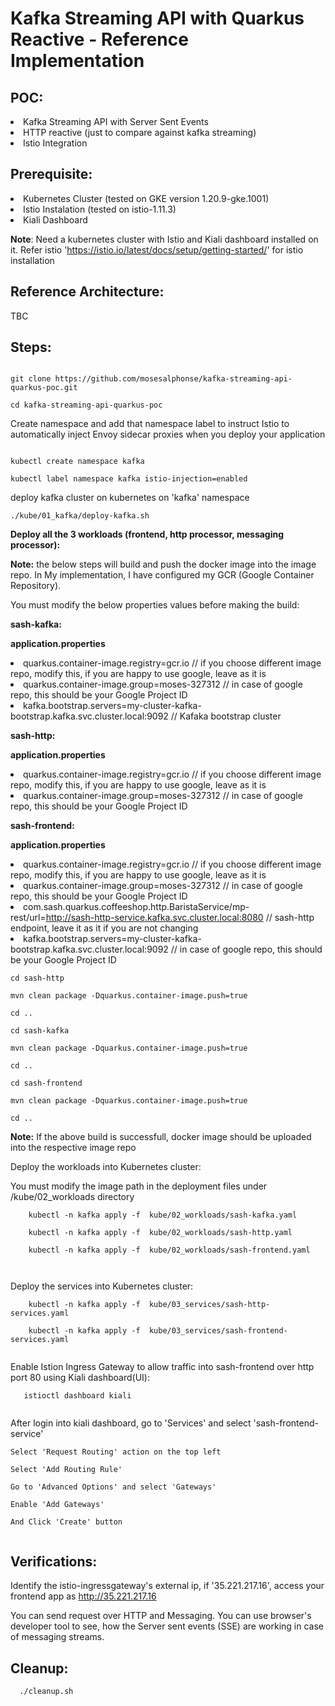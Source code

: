 
# Kafka Streaming API with Quarkus Reactive - Reference Implementation

## POC:

<li>
Kafka Streaming API with Server Sent Events
  <li>
HTTP reactive (just to compare against kafka streaming)
    <li>
Istio Integration

## Prerequisite:

 <li>
Kubernetes Cluster (tested on GKE version 1.20.9-gke.1001)
   <li>
Istio Instalation (tested on istio-1.11.3)
     <li>
Kiali Dashboard

**Note**: Need a kubernetes cluster with Istio and Kiali dashboard installed on it. Refer istio 'https://istio.io/latest/docs/setup/getting-started/' for istio installation

##  Reference Architecture:

TBC

##  Steps:

```
    
git clone https://github.com/mosesalphonse/kafka-streaming-api-quarkus-poc.git

cd kafka-streaming-api-quarkus-poc

```
Create namespace and add that namespace label to instruct Istio to automatically inject Envoy sidecar proxies when you deploy your application
       
```
  
kubectl create namespace kafka

kubectl label namespace kafka istio-injection=enabled

```
deploy kafka cluster on kubernetes on 'kafka' namespace
       
``` 
./kube/01_kafka/deploy-kafka.sh

```
**Deploy all the 3 workloads (frontend, http processor, messaging processor):**
       
**Note:** the below steps will build and push the docker image into the image repo. In My implementation, I have configured my GCR (Google Container Repository).
     
You must modify the below properties values before making the build:

 **sash-kafka:**
 
**application.properties**
 <li>
quarkus.container-image.registry=gcr.io // if you choose different image repo, modify this, if you are happy to use google, leave as it is
   <li>
quarkus.container-image.group=moses-327312 // in case of google repo, this should be your Google Project ID
     <li>
kafka.bootstrap.servers=my-cluster-kafka-bootstrap.kafka.svc.cluster.local:9092 // Kafaka bootstrap cluster

**sash-http:**

**application.properties**
<li>
quarkus.container-image.registry=gcr.io  // if you choose different image repo, modify this, if you are happy to use google, leave as it is
         <li>
quarkus.container-image.group=moses-327312 // in case of google repo, this should be your Google Project ID

**sash-frontend:**

**application.properties**
           <li>
quarkus.container-image.registry=gcr.io // if you choose different image repo, modify this, if you are happy to use google, leave as it is
             <li>
quarkus.container-image.group=moses-327312 // in case of google repo, this should be your Google Project ID
               <li>
com.sash.quarkus.coffeeshop.http.BaristaService/mp-rest/url=http://sash-http-service.kafka.svc.cluster.local:8080 // sash-http endpoint, leave it as it if you are not changing
                 <li>
kafka.bootstrap.servers=my-cluster-kafka-bootstrap.kafka.svc.cluster.local:9092  // in case of google repo, this should be your Google Project ID
                   
       
```
cd sash-http

mvn clean package -Dquarkus.container-image.push=true

cd .. 
 
cd sash-kafka

mvn clean package -Dquarkus.container-image.push=true

cd .. 

cd sash-frontend

mvn clean package -Dquarkus.container-image.push=true

cd .. 
```

**Note:** If the above build is successfull, docker image should be uploaded into the respective image repo
  
                   
 Deploy the workloads into Kubernetes cluster:
                   
 You must modify the image path in the deployment files under /kube/02_workloads directory
 
 ```
     kubectl -n kafka apply -f  kube/02_workloads/sash-kafka.yaml
     
     kubectl -n kafka apply -f  kube/02_workloads/sash-http.yaml
                   
     kubectl -n kafka apply -f  kube/02_workloads/sash-frontend.yaml
                   
                  
 ```
                  
  Deploy the services into Kubernetes cluster:
                   
 
 ```
     kubectl -n kafka apply -f  kube/03_services/sash-http-services.yaml
     
     kubectl -n kafka apply -f  kube/03_services/sash-frontend-services.yaml
                                     
 ```
                  
  Enable Istion Ingress Gateway to allow traffic into sash-frontend over http port 80 using Kiali dashboard(UI):
                   
 
 ```
    istioctl dashboard kiali
                                               
 ```
      
 After login into kiali dashboard, go to 'Services' and select 'sash-frontend-service'
 
  ```
  Select 'Request Routing' action on the top left
                   
  Select 'Add Routing Rule' 
                   
  Go to 'Advanced Options' and select 'Gateways'
                   
  Enable 'Add Gateways'
                   
  And Click 'Create' button
                   
   ```

 ##  Verifications:
                   
  Identify the istio-ingressgateway's external ip, if '35.221.217.16', access your frontend app as http://35.221.217.16
      
  You can send request over HTTP and Messaging. You can use browser's developer tool to see, how the Server sent events (SSE) are working in case of messaging streams. 
                   
  
  ##  Cleanup:       
                   
 ```
   ./cleanup.sh
 ```
